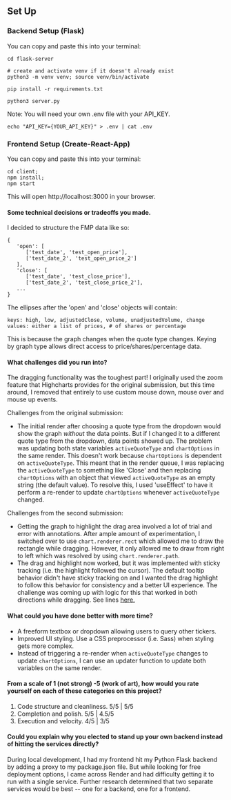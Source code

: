 ## Set Up

### Backend Setup (Flask)
You can copy and paste this into your terminal:
```
cd flask-server

# create and activate venv if it doesn't already exist
python3 -m venv venv; source venv/bin/activate

pip install -r requirements.txt

python3 server.py
```

Note: You will need your own .env file with your API_KEY.
```
echo "API_KEY={YOUR_API_KEY}" > .env | cat .env
```

### Frontend Setup (Create-React-App)
You can copy and paste this into your terminal:
```
cd client;
npm install;
npm start
```
This will open http://localhost:3000 in your browser.

#### Some technical decisions or tradeoffs you made.
I decided to structure the FMP data like so:
```
{
   'open': [
      ['test_date', 'test_open_price'], 
      ['test_date_2', 'test_open_price_2']
   ],
   'close': [
      ['test_date', 'test_close_price'], 
      ['test_date_2', 'test_close_price_2'],
   ...
}
```
The ellipses after the 'open' and 'close' objects will contain:
```
keys: high, low, adjustedClose, volume, unadjustedVolume, change
values: either a list of prices, # of shares or percentage
```
This is because the graph changes when the quote type changes. Keying by graph type allows direct access to price/shares/percentage data.

#### What challenges did you run into?
The dragging functionality was the toughest part! I originally used the zoom feature that Highcharts provides for the original submission, but this time around, I removed that entirely to use custom mouse down, mouse over and mouse up events.

Challenges from the original submission:
- The initial render after choosing a quote type from the dropdown would show the graph _without_ the data points. But if I changed it to a different quote type from the dropdown, data points showed up. The problem was updating both state variables `activeQuoteType` and `chartOptions` in the same render. This doesn't work because `chartOptions` is dependent on `activeQuoteType`. This meant that in the render queue, I was replacing the `activeQuoteType` to something like 'Close' and then replacing `chartOptions` with an object that viewed `activeQuoteType` as an empty string (the default value). To resolve this, I used 'useEffect' to have it perform a re-render to update `chartOptions` whenever `activeQuoteType` changed.

Challenges from the second submission:
- Getting the graph to highlight the drag area involved a lot of trial and error with annotations. After ample amount of experimentation, I switched over to use `chart.renderer.rect` which allowed me to draw the rectangle while dragging. However, it only allowed me to draw from right to left which was resolved by using `chart.renderer.path`.
- The drag and highlight now worked, but it was implemented with sticky tracking (i.e. the highlight followed the cursor). The default tooltip behavior didn't have sticky tracking on and I wanted the drag highlight to follow this behavior for consistency and a better UI experience. The challenge was coming up with logic for this that worked in both directions while dragging. See lines [here.](https://github.com/annieltan/jain_global/blob/main/client/src/App.js#L60-L81)
   
#### What could you have done better with more time?
- A freeform textbox or dropdown allowing users to query other tickers.
- Improved UI styling. Use a CSS preprocessor (i.e. Sass) when styling gets more complex.
- Instead of triggering a re-render when `activeQuoteType` changes to update `chartOptions`, I can use an updater function to update both variables on the same render.

#### From a scale of 1 (not strong) -5 (work of art), how would you rate yourself on each of these categories on this project? 
1. Code structure and cleanliness. 5/5 | 5/5
2. Completion and polish. 5/5 | 4.5/5
3. Execution and velocity. 4/5 | 3/5

#### Could you explain why you elected to stand up your own backend instead of hitting the services directly?
During local development, I had my frontend hit my Python Flask backend by adding a proxy to my package.json file. But while looking for free deployment options, I came across Render and had difficulty getting it to run with a single service. Further research determined that two separate services would be best -- one for a backend, one for a frontend.
